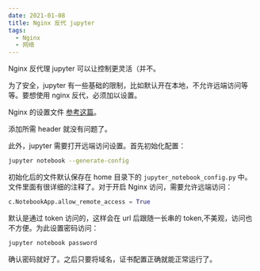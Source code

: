 ```yaml
---
date: 2021-01-08
title: Nginx 反代 jupyter
tags:
  - Nginx
  - 网络
---
```

Nginx 反代理 jupyter 可以让控制更灵活（并不。

为了安全，jupyter 有一些基础的限制，比如默认开在本地，不允许远端访问等等。要想使用 nginx 反代，必须加以设置。 

Nginx 的设置文件 [参考这篇](https://gist.github.com/cboettig/8643341bd3c93b62b5c2)。

添加所需 header 就没有问题了。

此外，jupyter 需要打开远端访问设置。首先初始化配置：

```bash
jupyter notebook --generate-config
```

初始化后的文件默认保存在 home 目录下的 `jupyter_notebook_config.py` 中。文件里面有很详细的注释了。对于开启 Nginx 访问，需要允许远端访问：

```python
c.NotebookApp.allow_remote_access = True
```

默认是通过 token 访问的，这样会在 url 后跟随一长串的 token,不美观，访问也不方便。为此设置密码访问：

```bash
jupyter notebook password
```

确认密码就好了。之后只要将域名，证书配置正确就能正常运行了。
